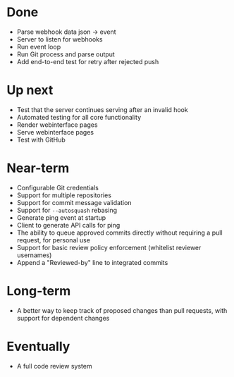 # Done

 * Parse webhook data json -> event
 * Server to listen for webhooks
 * Run event loop
 * Run Git process and parse output
 * Add end-to-end test for retry after rejected push

# Up next

 * Test that the server continues serving after an invalid hook
 * Automated testing for all core functionality
 * Render webinterface pages
 * Serve webinterface pages
 * Test with GitHub

# Near-term

 * Configurable Git credentials
 * Support for multiple repositories
 * Support for commit message validation
 * Support for `--autosquash` rebasing
 * Generate ping event at startup
 * Client to generate API calls for ping
 * The ability to queue approved commits directly without requiring a pull
   request, for personal use
 * Support for basic review policy enforcement (whitelist reviewer usernames)
 * Append a "Reviewed-by" line to integrated commits

# Long-term

 * A better way to keep track of proposed changes than pull requests,
   with support for dependent changes

# Eventually

 * A full code review system
